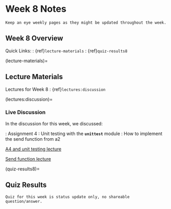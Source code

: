 Week 8 Notes
============================

```{note}
Keep an eye weekly pages as they might be updated throughout the week.
```

## Week 8 Overview

Quick Links:
: {ref}`lecture-materials`
: {ref}`quiz-results8`

(lecture-materials)=
## Lecture Materials

Lectures for Week 8
: {ref}`lectures:discussion`

(lectures:discussion)=

### Live Discussion

In the discussion for this week, we discussed:

: Assignment 4
: Unit testing with the **`unittest`** module
: How to implement the send function from a2

[A4 and unit testing lecture](https://uci.yuja.com/V/Video?v=2643554&node=9565767&a=591353078&autoplay=1)

[Send function lecture](https://uci.yuja.com/V/Video?v=2643567&node=9565796&a=1428315759&autoplay=1)

(quiz-results8)=
## Quiz Results

```{note}
Quiz for this week is status update only, no shareable question/answer.

```

